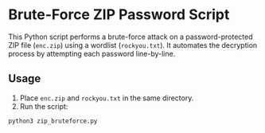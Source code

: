# Brute-Force ZIP Password Script

This Python script performs a brute-force attack on a password-protected ZIP file (`enc.zip`) using a wordlist (`rockyou.txt`). It automates the decryption process by attempting each password line-by-line.

## Usage

1. Place `enc.zip` and `rockyou.txt` in the same directory.
2. Run the script:

```bash
python3 zip_bruteforce.py
